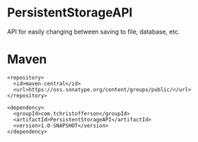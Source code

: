 # PersistentStorageAPI
API for easily changing between saving to file, database, etc.

# Maven
```
<repository>
  <id>maven-central</id>
  <url>https://oss.sonatype.org/content/groups/public/</url>
</repository>
```
```
<dependency>
  <groupId>com.tchristofferson</groupId>
  <artifactId>PersistentStorageAPI</artifactId>
  <version>1.0-SNAPSHOT</version>
</dependency>
```
